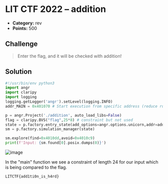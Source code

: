 # LIT CTF 2022 – addition

* **Category:** rev
* **Points:** 500

## Challenge

> Enter the flag, and it will be checked with addition!

## Solution

```python
#!/usr/bin/env python3
import angr
import claripy
import logging
logging.getLogger('angr').setLevel(logging.INFO)
addr_MAIN = 0x401070 # Start execution from specific address (reduce runtime)

p = angr.Project('./addition', auto_load_libs=False)
flag = claripy.BVS("flag",25*8) # constraint but not used
state = p.factory.entry_state(add_options=angr.options.unicorn,addr=addr_MAIN,stdin=flag) # Intiate the binary
sm = p.factory.simulation_manager(state)

sm.explore(find=0x4010dd,avoid=0x4010c9)
print(f'Input: {sm.found[0].posix.dumps(0)}')
```
![image](https://user-images.githubusercontent.com/78451563/180673509-81d4f00b-15ac-4fa3-85cc-404a9790c6f6.png)


In the "main" function we see a constraint of length 24 for our input which is being compared to the flag.
```
LITCTF{add1ti0n_is_h4rd}
```
